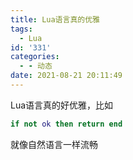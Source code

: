 ```yaml
---
title: Lua语言真的优雅
tags:
  - Lua
id: '331'
categories:
  - - 动态
date: 2021-08-21 20:11:49
---
```


Lua语言真的好优雅，比如

```lua
if not ok then return end
```

就像自然语言一样流畅
